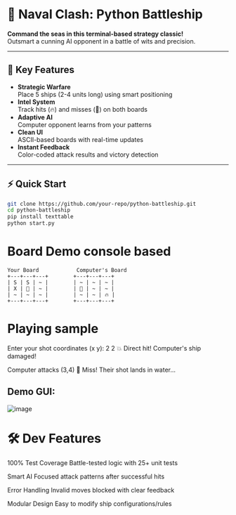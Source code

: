 # 🚢 Naval Clash: Python Battleship

**Command the seas in this terminal-based strategy classic!**  
Outsmart a cunning AI opponent in a battle of wits and precision.

---

## 🌟 Key Features

- **Strategic Warfare**  
  Place 5 ships (2-4 units long) using smart positioning
- **Intel System**  
  Track hits (🔥) and misses (🌊) on both boards
- **Adaptive AI**  
  Computer opponent learns from your patterns
- **Clean UI**  
  ASCII-based boards with real-time updates
- **Instant Feedback**  
  Color-coded attack results and victory detection

---

## ⚡ Quick Start

```bash
git clone https://github.com/your-repo/python-battleship.git
cd python-battleship
pip install texttable
python start.py
```
# Board Demo console based
```
Your Board            Computer's Board
+---+---+---+        +---+---+---+
| S | S | ~ |        | ~ | ~ | ~ |
| X | 🌊 | ~ |        | 🌊 | ~ | ~ |
| ~ | ~ | ~ |        | ~ | ~ | 🔥 |
+---+---+---+        +---+---+---+
```
# Playing sample
Enter your shot coordinates (x y): 2 2
💥 Direct hit! Computer's ship damaged!

Computer attacks (3,4)
🌊 Miss! Their shot lands in water...

## Demo GUI:
![image](https://github.com/user-attachments/assets/90cee4f0-e945-402d-a218-a6923dd13a78)


# 🛠️ Dev Features
100% Test Coverage
Battle-tested logic with 25+ unit tests

Smart AI
Focused attack patterns after successful hits

Error Handling
Invalid moves blocked with clear feedback

Modular Design
Easy to modify ship configurations/rules

